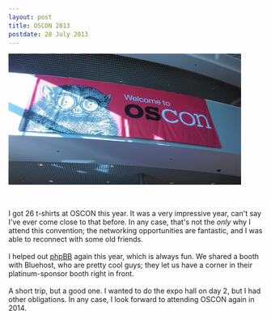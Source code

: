 ```yaml
---
layout: post
title: OSCON 2013
postdate: 28 July 2013
---
```


<a href="/assets/img/welcome_to_oscon.jpg"><img src="/assets/img/welcome_to_oscon_460.jpg" alt="Welcome to OSCON"></a>
<p><br></p>
I got 26 t-shirts at OSCON this year. It was a very impressive year, can't say
I've ever come close to that before. In any case, that's not the <i>only</i>
why I attend this convention; the networking opportunities are fantastic, and I
was able to reconnect with some old friends.
<br><br>
I helped out <a href="http://www.phpbb.com/">phpBB</a> again this year, which
is always fun. We shared a booth with Bluehost, who are pretty cool guys; they
let us have a corner in their platinum-sponsor booth right in front.
<br><br>
A short trip, but a good one. I wanted to do the expo hall on day 2, but I had
other obligations. In any case, I look forward to attending OSCON again in
2014.
